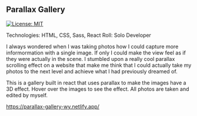 ## Parallax Gallery
[![License: MIT](https://img.shields.io/badge/License-MIT-yellow.svg)](https://opensource.org/licenses/MIT)

Technologies: HTML, CSS, Sass, React
Roll: Solo Developer

I always wondered when I was taking photos how I could capture more informormation with a single image. If only I could make the view feel as if they were actually in the scene. I stumbled upon a really cool parallax scrolling effect on a website that make me think that I could actually take my photos to the next level and achieve what I had previously dreamed of.

This is a gallery built in react that uses parallax to make the images have a 3D effect. Hover over the images to see the effect. All photos are taken and edited by myself.

https://parallax-gallery-wy.netlify.app/